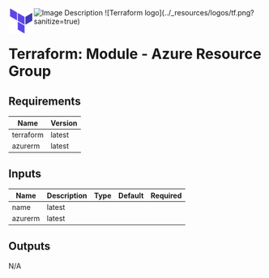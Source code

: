 <a href="https://terraform.io">
    <img src="../_resources/logos/tf.png" alt="Terraform logo" title="Terraform" align="left" height="50" />
</a>

<img src="../images/image.png?sanitize=true" alt="Image Description">
![Terraform logo](../_resources/logos/tf.png?sanitize=true)

# Terraform: Module - Azure Resource Group

## Requirements

| Name      | Version |
|-----------|---------|
| terraform | latest  |
| azurerm   | latest  |

## Inputs

| Name      | Description                       | Type | Default | Required |
|-----------|-----------------------------------|------|---------|:--------:|
| name      | latest  |
| azurerm   | latest  |

## Outputs

N/A